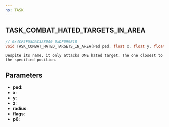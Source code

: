 ```yaml
---
ns: TASK
---
```

## TASK_COMBAT_HATED_TARGETS_IN_AREA

```c
// 0x4CF5F55DAC3280A0 0xDF099E18
void TASK_COMBAT_HATED_TARGETS_IN_AREA(Ped ped, float x, float y, float z, float radius, int flags, Any p6);
```

```
Despite its name, it only attacks ONE hated target. The one closest to the specified position.
```

## Parameters
* **ped**:
* **x**:
* **y**:
* **z**:
* **radius**:
* **flags**:
* **p6**:
